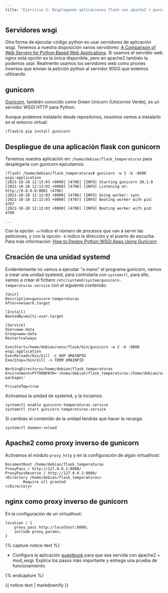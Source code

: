 ```yaml
---
title: "Ejercicio 2: Desplegando aplicaciones flask con apache2 + gunicorn"
---
```


## Servidores wsgi

Otra forma de ejecutar código python es usar servidores de aplicación wsgi. Tenemos a nuestra disposición varios servidores: [A Comparison of Web Servers for Python Based Web Applications](https://www.digitalocean.com/community/tutorials/a-comparison-of-web-servers-for-python-based-web-applications). Si usamos el servidor web nginx está opción es la única disponible, pero en apache2 también la podemos usar. Realmente usamos los servidores web como proxies inversos que envían la petición python al servidor WSGI que estemos utilizando.

## gunicorn

[Gunicorn](http://gunicorn.org/), también conocido como Green Unicorn (Unicornio Verde), es un servidor WSGI HTTP para Python.

Aunque podemos instalarlo desde repositorios, nosotros vamos a instalarlo en el entorno virtual:

    (flask)$ pip install gunicorn

## Despliegue de una aplicación flask con gunicorn

Tenemos nuestra aplicación en: `/home/debian/flask_temperaturas` para desplegarla con gunicorn ejecutamos:

    (flask) /home/debian/flask_temperaturas# gunicorn -w 2 -b :8080 wsgi:application
    [2021-10-28 12:13:03 +0000] [4706] [INFO] Starting gunicorn 20.1.0
    [2021-10-28 12:13:03 +0000] [4706] [INFO] Listening at: http://0.0.0.0:8081 (4706)
    [2021-10-28 12:13:03 +0000] [4706] [INFO] Using worker: sync
    [2021-10-28 12:13:03 +0000] [4707] [INFO] Booting worker with pid: 4707
    [2021-10-28 12:13:03 +0000] [4708] [INFO] Booting worker with pid: 4708

    ...
   

Con la opción `-w` indico el número de procesos que van a servir las peticiones, y con la opción `-b` indico la dirección y el puerto de escucha. Para más información: [How to Deploy Python WSGI Apps Using Gunicorn](https://www.digitalocean.com/community/tutorials/how-to-deploy-python-wsgi-apps-using-gunicorn-http-server-behind-nginx)

## Creación de una unidad systemd

Evidentemente no vamos a ejecutar "a mano" el programa gunicorn, vamos a crear una unidad systemd, para controlarla con `systemctl`, para ello, vamos a crear el fichero `/etc/systemd/system/gunicorn-temperaturas.service` con el siguiente contenido:

```
[Unit]
Description=gunicorn-temperaturas
After=network.target

[Install]
WantedBy=multi-user.target

[Service]
User=www-data
Group=www-data
Restart=always

ExecStart=/home/debian/venv/flask/bin/gunicorn -w 2 -b :8080 wsgi:application
ExecReload=/bin/kill -s HUP $MAINPID
ExecStop=/bin/kill -s TERM $MAINPID

WorkingDirectory=/home/debian/flask_temperaturas
Environment=PYTHONPATH='/home/debian/flask_temperaturas:/home/debian/venv/flask/lib/python3.9/site-packages'

PrivateTmp=true
```

Activamos la unidad de systemd, y la inciamos:

```
systemctl enable gunicorn-temperaturas.service
systemctl start gunicorn-temperaturas.service
```

Si cambias el contenido de la unidad tendrás que hacer la recarga:

```
systemctl daemon-reload
```

## Apache2 como proxy inverso de gunicorn

Activamos el módulo `proxy_http` y en la configuración de algún virtualhost:

```
DocumentRoot /home/debian/flask_temperaturas
ProxyPass / http://127.0.0.1:8080/
ProxyPassReverse / http://127.0.0.1:8080/
<Directory /home/debian/flask_temperaturas>
        Require all granted
</Directory>
```

## nginx como proxy inverso de gunicorn

En la configuración de un virtualhost:

```
location / {
    proxy_pass http://localhost:8080;
    include proxy_params;
}
```

{% capture notice-text %}

* Configura la aplicación [guestbook](https://github.com/josedom24/guestbook) para que sea servida con apache2 + mod_wsgi. Explica los pasos más importante y entrega una prueba de funcionamiento.

{% endcapture %}<div class="notice--info">{{ notice-text | markdownify }}</div>